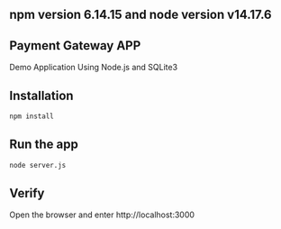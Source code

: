 ## npm version 6.14.15 and node version v14.17.6

## Payment Gateway APP

Demo Application Using Node.js and SQLite3

## Installation

```bash
npm install
```

## Run the app

```bash
node server.js
```

## Verify
Open the browser and enter http://localhost:3000



